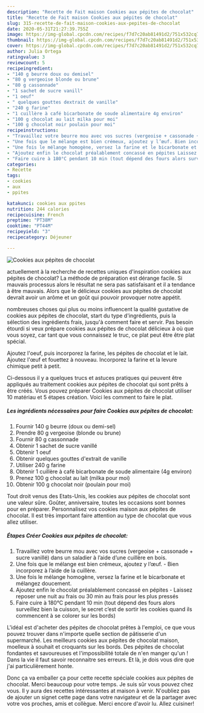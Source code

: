```yaml
---
description: "Recette de Fait maison Cookies aux pépites de chocolat"
title: "Recette de Fait maison Cookies aux pépites de chocolat"
slug: 315-recette-de-fait-maison-cookies-aux-pepites-de-chocolat
date: 2020-05-31T21:27:39.755Z
image: https://img-global.cpcdn.com/recipes/f7d7c20ab81491d2/751x532cq70/cookies-aux-pepites-de-chocolat-photo-principale-de-la-recette.jpg
thumbnail: https://img-global.cpcdn.com/recipes/f7d7c20ab81491d2/751x532cq70/cookies-aux-pepites-de-chocolat-photo-principale-de-la-recette.jpg
cover: https://img-global.cpcdn.com/recipes/f7d7c20ab81491d2/751x532cq70/cookies-aux-pepites-de-chocolat-photo-principale-de-la-recette.jpg
author: Julia Ortega
ratingvalue: 3
reviewcount: 5
recipeingredient:
- "140 g beurre doux ou demisel"
- "80 g vergeoise blonde ou brune"
- "80 g cassonnade"
- "1 sachet de sucre vanill"
- "1 oeuf"
- " quelques gouttes dextrait de vanille"
- "240 g farine"
- "1 cuillère à café bicarbonate de soude alimentaire 4g environ"
- "100 g chocolat au lait milka pour moi"
- "100 g chocolat noir poulain pour moi"
recipeinstructions:
- "Travaillez votre beurre mou avec vos sucres (vergeoise + cassonade + sucre vanillé) dans un saladier à l’aide d’une cuillère en bois."
- "Une fois que le mélange est bien crémeux, ajoutez y l’œuf. Bien incorporez à l’aide de la cuillère."
- "Une fois le mélange homogène, versez la farine et le bicarbonate et mélangez doucement."
- "Ajoutez enfin le chocolat préalablement concassé en pépites Laissez reposer une nuit au frais ou 30 min au frais pour les plus pressés"
- "Faire cuire à 180°C pendant 10 min (tout dépend des fours alors surveillez bien la cuisson, le secret c’est de sortir les cookies quand ils commencent à se colorer sur les bords)"
categories:
- Recette
tags:
- cookies
- aux
- ppites

katakunci: cookies aux ppites 
nutrition: 244 calories
recipecuisine: French
preptime: "PT38M"
cooktime: "PT44M"
recipeyield: "3"
recipecategory: Déjeuner

---
```



![Cookies aux pépites de chocolat](https://img-global.cpcdn.com/recipes/f7d7c20ab81491d2/751x532cq70/cookies-aux-pepites-de-chocolat-photo-principale-de-la-recette.jpg)

actuellement à la recherche de recettes uniques d'inspiration cookies aux pépites de chocolat? La méthode de préparation est dérange facile. Si mauvais processus alors le résultat ne sera pas satisfaisant et il a tendance à être mauvais. Alors que le délicieux cookies aux pépites de chocolat devrait avoir un arôme et un goût qui pouvoir provoquer notre appétit.

nombreuses choses qui plus ou moins influencent la qualité gustative de cookies aux pépites de chocolat, start du type d'ingrédients, puis la sélection des ingrédients frais, jusqu'à comment faire et servir. Pas besoin étourdi si veux prépare cookies aux pépites de chocolat délicieux à où que vous soyez, car tant que vous connaissez le truc, ce plat peut être être plat spécial.

Ajoutez l&#39;oeuf, puis incorporez la farine, les pépites de chocolat et le lait. Ajoutez l&#39;œuf et fouettez à nouveau. Incorporez la farine et la levure chimique petit à petit.


Ci-dessous il y a quelques trucs et astuces pratiques qui peuvent être appliqués au traitement cookies aux pépites de chocolat qui sont prêts à être créés. Vous pouvez préparer Cookies aux pépites de chocolat utiliser 10 matériau et 5 étapes création. Voici les comment to faire le plat.

<!--inarticleads1-->

##### Les ingrédients nécessaires pour faire Cookies aux pépites de chocolat:

1. Fournir 140 g beurre (doux ou demi-sel)
1. Prendre 80 g vergeoise (blonde ou brune)
1. Fournir 80 g cassonnade
1. Obtenir 1 sachet de sucre vanillé
1. Obtenir 1 oeuf
1. Obtenir  quelques gouttes d&#39;extrait de vanille
1. Utiliser 240 g farine
1. Obtenir 1 cuillère à café bicarbonate de soude alimentaire (4g environ)
1. Prenez 100 g chocolat au lait (milka pour moi)
1. Obtenir 100 g chocolat noir (poulain pour moi)


Tout droit venus des Etats-Unis, les cookies aux pépites de chocolat sont une valeur sûre. Goûter, anniversaire, toutes les occasions sont bonnes pour en préparer. Personnalisez vos cookies maison aux pépites de chocolat. Il est très important faire attention au type de chocolat que vous allez utiliser. 

<!--inarticleads2-->

##### Étapes Créer Cookies aux pépites de chocolat:

1. Travaillez votre beurre mou avec vos sucres (vergeoise + cassonade + sucre vanillé) dans un saladier à l’aide d’une cuillère en bois.
1. Une fois que le mélange est bien crémeux, ajoutez y l’œuf. - Bien incorporez à l’aide de la cuillère.
1. Une fois le mélange homogène, versez la farine et le bicarbonate et mélangez doucement.
1. Ajoutez enfin le chocolat préalablement concassé en pépites - Laissez reposer une nuit au frais ou 30 min au frais pour les plus pressés
1. Faire cuire à 180°C pendant 10 min (tout dépend des fours alors surveillez bien la cuisson, le secret c’est de sortir les cookies quand ils commencent à se colorer sur les bords)


L&#39;idéal est d&#39;acheter des pépites de chocolat prêtes à l&#39;emploi, ce que vous pouvez trouver dans n&#39;importe quelle section de pâtisserie d&#39;un supermarché. Les meilleurs cookies aux pépites de chocolat maison, moelleux à souhait et croquants sur les bords. Des pépites de chocolat fondantes et savoureuses et l&#39;impossibilité totale de n&#39;en manger qu&#39;un ! Dans la vie il faut savoir reconnaitre ses erreurs. Et là, je dois vous dire que j&#39;ai particulièrement honte. 


Donc ça va emballer ça pour cette recette spéciale cookies aux pépites de chocolat. Merci beaucoup pour votre temps. Je suis sûr vous pouvez chez vous. Il y aura des recettes  intéressantes at maison à venir. N'oubliez pas de ajouter un signet cette page dans votre navigateur et de la partager avec votre vos proches, amis et collègue. Merci encore d'avoir lu. Allez cuisiner!
